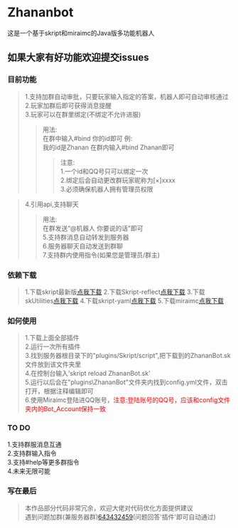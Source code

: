 # Zhananbot
这是一个基于skript和miraimc的Java版多功能机器人  

## 如果大家有好功能欢迎提交issues

### 目前功能

>1.支持加群自动审批，只要玩家输入指定的答案，机器人即可自动审核通过  
>2.玩家加群后即可获得消息提醒  
>3.玩家可以在群里绑定(不绑定不允许进服)
>>用法:  
>>在群中输入#bind 你的id即可
>>例:  
>>我的id是Zhanan  在群内输入#bind Zhanan即可
>>>注意:  
>>>1.一个id和QQ号只可以绑定一次  
>>>2.绑定后会自动更改群玩家昵称为[×]xxxx  
>>>3.必须确保机器人拥有管理员权限  

>4.引用api,支持聊天
>>用法:  
>>在群发送“@机器人 你要说的话”即可  
>>5.支持群消息自动转发到服务器  
>>6.服务器聊天自动发送到群聊  
>>7.支持群内使用指令(如果您是管理员/群主)



### 依赖下载
>1.下载skript最新版[点我下载](https://github.com/SkriptLang/Skript/releases)
>2.下载Skript-reflect[点我下载](https://github.com/TPGamesNL/skript-reflect/releases)
>3.下载skUtilities[点我下载](https://github.com/tim740/skUtilities/releases)
>4.下载skript-yaml[点我下载](https://github.com/Sashie/skript-yaml/releases)
>5.下载miraimc[点我下载](https://github.com/DreamVoid/MiraiMC/releases)

### 如何使用
>1.下载上面全部插件  
>2.运行一次所有插件  
>3.找到服务器根目录下的"plugins/Skript/script",把下载到的ZhananBot.sk文件放到该文件夹里  
>4.在控制台输入'skript reload ZhananBot.sk'  
>5.运行以后会在"plugins\ZhananBot"文件夹内找到config.yml文件，双击打开，根据注释编辑即可  
>6.使用Miraimc登陆进QQ账号，<font color=red>注意:登陆账号的QQ号，应该和config文件夹内的Bot_Account保持一致</font>

### TO DO
1.支持群服消息互通  
2.支持群输入指令  
3.支持#help等更多群指令  
4.未来无限可能  

### 写在最后
>本作品部分代码非常冗余，欢迎大佬对代码优化方面提供建议  
>遇到问题加群(兼服务器群)[643432459](https://jq.qq.com/?_wv=1027&k=724fD3L2)(问题回答'插件'即可自动通过)
